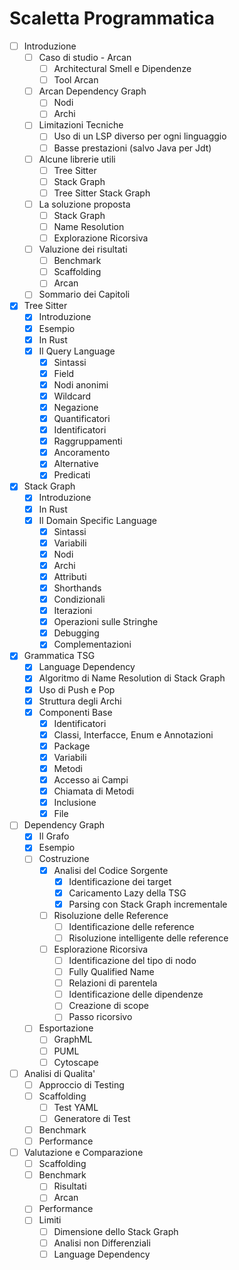 # Scaletta Programmatica

- [ ] Introduzione
    - [ ] Caso di studio - Arcan
      - [ ] Architectural Smell e Dipendenze
      - [ ] Tool Arcan
    - [ ] Arcan Dependency Graph
      - [ ] Nodi
      - [ ] Archi
    - [ ] Limitazioni Tecniche
      - [ ] Uso di un LSP diverso per ogni linguaggio
      - [ ] Basse prestazioni (salvo Java per Jdt)
    - [ ] Alcune librerie utili
      - [ ] Tree Sitter
      - [ ] Stack Graph
      - [ ] Tree Sitter Stack Graph
    - [ ] La soluzione proposta
      - [ ] Stack Graph
      - [ ] Name Resolution
      - [ ] Explorazione Ricorsiva
    - [ ] Valuzione dei risultati
      - [ ] Benchmark
      - [ ] Scaffolding
      - [ ] Arcan
    - [ ] Sommario dei Capitoli
- [x] Tree Sitter
    - [x] Introduzione
    - [x] Esempio
    - [x] In Rust
    - [x] Il Query Language
      - [x] Sintassi
      - [x] Field
      - [x] Nodi anonimi
      - [x] Wildcard
      - [x] Negazione
      - [x] Quantificatori
      - [x] Identificatori
      - [x] Raggruppamenti
      - [x] Ancoramento
      - [x] Alternative
      - [x] Predicati
- [x] Stack Graph
    - [x] Introduzione
    - [x] In Rust
    - [x] Il Domain Specific Language
      - [x] Sintassi
      - [x] Variabili
      - [x] Nodi
      - [x] Archi
      - [x] Attributi
      - [x] Shorthands
      - [x] Condizionali
      - [x] Iterazioni
      - [x] Operazioni sulle Stringhe
      - [x] Debugging
      - [x] Complementazioni
- [x] Grammatica TSG
    - [x] Language Dependency
    - [x] Algoritmo di Name Resolution di Stack Graph
    - [x] Uso di Push e Pop
    - [x] Struttura degli Archi
    - [x] Componenti Base
      - [x] Identificatori
      - [x] Classi, Interfacce, Enum e Annotazioni
      - [x] Package
      - [x] Variabili
      - [x] Metodi
      - [x] Accesso ai Campi
      - [x] Chiamata di Metodi
      - [x] Inclusione
      - [x] File
- [ ] Dependency Graph
    - [x] Il Grafo
    - [x] Esempio
    - [ ] Costruzione
      - [x] Analisi del Codice Sorgente
        - [x] Identificazione dei target
        - [x] Caricamento Lazy della TSG
        - [x] Parsing con Stack Graph incrementale
      - [ ] Risoluzione delle Reference
        - [ ] Identificazione delle reference
        - [ ] Risoluzione intelligente delle reference
      - [ ] Esplorazione Ricorsiva
        - [ ] Identificazione del tipo di nodo
        - [ ] Fully Qualified Name
        - [ ] Relazioni di parentela
        - [ ] Identificazione delle dipendenze
        - [ ] Creazione di scope
        - [ ] Passo ricorsivo
    - [ ] Esportazione
      - [ ] GraphML
      - [ ] PUML
      - [ ] Cytoscape
- [ ] Analisi di Qualita'
    - [ ] Approccio di Testing
    - [ ] Scaffolding
      - [ ] Test YAML
      - [ ] Generatore di Test
    - [ ] Benchmark
    - [ ] Performance
- [ ] Valutazione e Comparazione
    - [ ] Scaffolding
    - [ ] Benchmark
      - [ ] Risultati
      - [ ] Arcan
    - [ ] Performance
    - [ ] Limiti
      - [ ] Dimensione dello Stack Graph
      - [ ] Analisi non Differenziali
      - [ ] Language Dependency

[//]: <> (- [ ] Socialismo e Barbarie)
[//]: <> (  - [ ] Scarica barile sul neo liberismo)
[//]: <> (  - [ ] Insulti gratuiti a Istituto Liberale)
[//]: <> (  - [ ] Ode alla Carrozza Vicinale Piano Ribassato)

